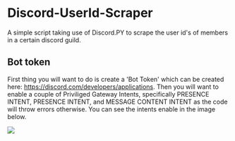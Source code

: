 # Discord-UserId-Scraper
A simple script taking use of Discord.PY to scrape the user id's of members in a certain discord guild.

## Bot token
First thing you will want to do is create a 'Bot Token' which can be created here: https://discord.com/developers/applications. Then you will want to enable a couple of Priviliged Gateway Intents, specifically PRESENCE INTENT, PRESENCE INTENT, and MESSAGE CONTENT INTENT as the code will throw errors otherwise. You can see the intents enable in the image below.

![](https://media.discordapp.net/attachments/1011737115782025396/1011737154885525574/Screenshot_2022-08-23_at_22.40.40.png?width=1029&height=585)

